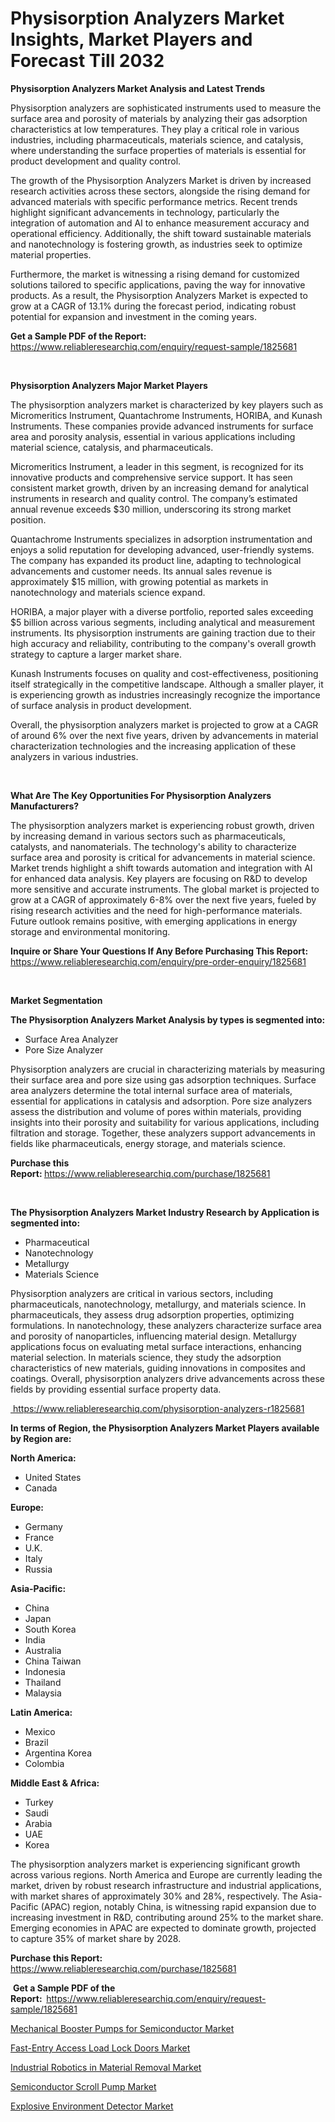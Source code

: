 <p><h1>Physisorption Analyzers Market Insights, Market Players and Forecast Till 2032</h1></p><p><strong>Physisorption Analyzers Market Analysis and Latest Trends</strong></p>
<p><p>Physisorption analyzers are sophisticated instruments used to measure the surface area and porosity of materials by analyzing their gas adsorption characteristics at low temperatures. They play a critical role in various industries, including pharmaceuticals, materials science, and catalysis, where understanding the surface properties of materials is essential for product development and quality control. </p><p>The growth of the Physisorption Analyzers Market is driven by increased research activities across these sectors, alongside the rising demand for advanced materials with specific performance metrics. Recent trends highlight significant advancements in technology, particularly the integration of automation and AI to enhance measurement accuracy and operational efficiency. Additionally, the shift toward sustainable materials and nanotechnology is fostering growth, as industries seek to optimize material properties. </p><p>Furthermore, the market is witnessing a rising demand for customized solutions tailored to specific applications, paving the way for innovative products. As a result, the Physisorption Analyzers Market is expected to grow at a CAGR of 13.1% during the forecast period, indicating robust potential for expansion and investment in the coming years.</p></p>
<p><strong>Get a Sample PDF of the Report:&nbsp;</strong> <a href="https://www.reliableresearchiq.com/enquiry/request-sample/1825681?utm_campaign=2761&utm_medium=2&utm_source=Github&utm_content=ia&utm_term=12042025&utm_id=physisorption-analyzers">https://www.reliableresearchiq.com/enquiry/request-sample/1825681</a></p>
<p>&nbsp;</p>
<p><strong>Physisorption Analyzers Major Market Players</strong></p>
<p><p>The physisorption analyzers market is characterized by key players such as Micromeritics Instrument, Quantachrome Instruments, HORIBA, and Kunash Instruments. These companies provide advanced instruments for surface area and porosity analysis, essential in various applications including material science, catalysis, and pharmaceuticals.</p><p>Micromeritics Instrument, a leader in this segment, is recognized for its innovative products and comprehensive service support. It has seen consistent market growth, driven by an increasing demand for analytical instruments in research and quality control. The company’s estimated annual revenue exceeds $30 million, underscoring its strong market position.</p><p>Quantachrome Instruments specializes in adsorption instrumentation and enjoys a solid reputation for developing advanced, user-friendly systems. The company has expanded its product line, adapting to technological advancements and customer needs. Its annual sales revenue is approximately $15 million, with growing potential as markets in nanotechnology and materials science expand.</p><p>HORIBA, a major player with a diverse portfolio, reported sales exceeding $5 billion across various segments, including analytical and measurement instruments. Its physisorption instruments are gaining traction due to their high accuracy and reliability, contributing to the company's overall growth strategy to capture a larger market share.</p><p>Kunash Instruments focuses on quality and cost-effectiveness, positioning itself strategically in the competitive landscape. Although a smaller player, it is experiencing growth as industries increasingly recognize the importance of surface analysis in product development.</p><p>Overall, the physisorption analyzers market is projected to grow at a CAGR of around 6% over the next five years, driven by advancements in material characterization technologies and the increasing application of these analyzers in various industries.</p></p>
<p>&nbsp;</p>
<p><strong>What Are The Key Opportunities For Physisorption Analyzers Manufacturers?</strong></p>
<p><p>The physisorption analyzers market is experiencing robust growth, driven by increasing demand in various sectors such as pharmaceuticals, catalysts, and nanomaterials. The technology's ability to characterize surface area and porosity is critical for advancements in material science. Market trends highlight a shift towards automation and integration with AI for enhanced data analysis. Key players are focusing on R&D to develop more sensitive and accurate instruments. The global market is projected to grow at a CAGR of approximately 6-8% over the next five years, fueled by rising research activities and the need for high-performance materials. Future outlook remains positive, with emerging applications in energy storage and environmental monitoring.</p></p>
<p><strong>Inquire or Share Your Questions If Any Before Purchasing This Report:</strong> <a href="https://www.reliableresearchiq.com/enquiry/pre-order-enquiry/1825681?utm_campaign=2761&utm_medium=2&utm_source=Github&utm_content=ia&utm_term=12042025&utm_id=physisorption-analyzers">https://www.reliableresearchiq.com/enquiry/pre-order-enquiry/1825681</a></p>
<p>&nbsp;</p>
<p><strong>Market Segmentation</strong></p>
<p><strong>The Physisorption Analyzers Market Analysis by types is segmented into:</strong></p>
<p><ul><li>Surface Area Analyzer</li><li>Pore Size Analyzer</li></ul></p>
<p><p>Physisorption analyzers are crucial in characterizing materials by measuring their surface area and pore size using gas adsorption techniques. Surface area analyzers determine the total internal surface area of materials, essential for applications in catalysis and adsorption. Pore size analyzers assess the distribution and volume of pores within materials, providing insights into their porosity and suitability for various applications, including filtration and storage. Together, these analyzers support advancements in fields like pharmaceuticals, energy storage, and materials science.</p></p>
<p><strong>Purchase this Report:&nbsp;</strong><a href="https://www.reliableresearchiq.com/purchase/1825681?utm_campaign=2761&utm_medium=2&utm_source=Github&utm_content=ia&utm_term=12042025&utm_id=physisorption-analyzers">https://www.reliableresearchiq.com/purchase/1825681</a></p>
<p>&nbsp;</p>
<p><strong>The Physisorption Analyzers Market Industry Research by Application is segmented into:</strong></p>
<p><ul><li>Pharmaceutical</li><li>Nanotechnology</li><li>Metallurgy</li><li>Materials Science</li></ul></p>
<p><p>Physisorption analyzers are critical in various sectors, including pharmaceuticals, nanotechnology, metallurgy, and materials science. In pharmaceuticals, they assess drug adsorption properties, optimizing formulations. In nanotechnology, these analyzers characterize surface area and porosity of nanoparticles, influencing material design. Metallurgy applications focus on evaluating metal surface interactions, enhancing material selection. In materials science, they study the adsorption characteristics of new materials, guiding innovations in composites and coatings. Overall, physisorption analyzers drive advancements across these fields by providing essential surface property data.</p></p>
<p><a href="https://www.reliableresearchiq.com/physisorption-analyzers-r1825681?utm_campaign=2761&utm_medium=2&utm_source=Github&utm_content=ia&utm_term=12042025&utm_id=physisorption-analyzers">&nbsp;https://www.reliableresearchiq.com/physisorption-analyzers-r1825681</a></p>
<p><strong>In terms of Region, the Physisorption Analyzers Market Players available by Region are:</strong></p>
<p>
    <p> <strong> North America: </strong>
        <ul>
            <li>United States</li>
            <li>Canada</li>
        </ul>
        </p> 
    <p> <strong> Europe: </strong>
        <ul>
            <li>Germany</li>
            <li>France</li>
            <li>U.K.</li>
            <li>Italy</li>
            <li>Russia</li>
        </ul>
        </p> 
    <p> <strong> Asia-Pacific: </strong>
        <ul>
            <li>China</li>
            <li>Japan</li>
            <li>South Korea</li>
            <li>India</li>
            <li>Australia</li>
            <li>China Taiwan</li>
            <li>Indonesia</li>
            <li>Thailand</li>
            <li>Malaysia</li>
        </ul>
        </p> 
    <p> <strong> Latin America: </strong>
        <ul>
            <li>Mexico</li>
            <li>Brazil</li>
            <li>Argentina Korea</li>
            <li>Colombia</li>
        </ul>
        </p> 
    <p> <strong> Middle East & Africa: </strong>
        <ul>
            <li>Turkey</li>
            <li>Saudi</li>
            <li>Arabia</li>
            <li>UAE</li>
            <li>Korea</li>
        </ul>
    </p>
    </p>
<p><p>The physisorption analyzers market is experiencing significant growth across various regions. North America and Europe are currently leading the market, driven by robust research infrastructure and industrial applications, with market shares of approximately 30% and 28%, respectively. The Asia-Pacific (APAC) region, notably China, is witnessing rapid expansion due to increasing investment in R&D, contributing around 25% to the market share. Emerging economies in APAC are expected to dominate growth, projected to capture 35% of market share by 2028.</p></p>
<p><strong>Purchase this Report: </strong><a href="https://www.reliableresearchiq.com/purchase/1825681?utm_campaign=2761&utm_medium=2&utm_source=Github&utm_content=ia&utm_term=12042025&utm_id=physisorption-analyzers">https://www.reliableresearchiq.com/purchase/1825681</a></p>
<p>&nbsp;<strong>Get a Sample PDF of the Report:&nbsp;&nbsp;</strong><a href="https://www.reliableresearchiq.com/enquiry/request-sample/1825681?utm_campaign=2761&utm_medium=2&utm_source=Github&utm_content=ia&utm_term=12042025&utm_id=physisorption-analyzers">https://www.reliableresearchiq.com/enquiry/request-sample/1825681</a></p>
<p><strong></strong></p>
<p><p><a href="https://github.com/anejaryaan8m/Market-Research-Report-List-1/blob/main/mechanical-booster-pumps-for-semiconductor-market.md?utm_campaign=2761&utm_medium=2&utm_source=Github&utm_content=ia&utm_term=12042025&utm_id=physisorption-analyzers">Mechanical Booster Pumps for Semiconductor Market</a></p><p><a href="https://github.com/pizolina/Market-Research-Report-List-7/blob/main/fast-entry-access-load-lock-doors-market.md?utm_campaign=2761&utm_medium=2&utm_source=Github&utm_content=ia&utm_term=12042025&utm_id=physisorption-analyzers">Fast-Entry Access Load Lock Doors Market</a></p><p><a href="https://github.com/tamvrosiya/Market-Research-Report-List-7/blob/main/industrial-robotics-in-material-removal-market.md?utm_campaign=2761&utm_medium=2&utm_source=Github&utm_content=ia&utm_term=12042025&utm_id=physisorption-analyzers">Industrial Robotics in Material Removal Market</a></p><p><a href="https://github.com/krookplier6h/Market-Research-Report-List-1/blob/main/semiconductor-scroll-pump-market.md?utm_campaign=2761&utm_medium=2&utm_source=Github&utm_content=ia&utm_term=12042025&utm_id=physisorption-analyzers">Semiconductor Scroll Pump Market</a></p><p><a href="https://github.com/neilycalanww/Market-Research-Report-List-1/blob/main/explosive-environment-detector-market.md?utm_campaign=2761&utm_medium=2&utm_source=Github&utm_content=ia&utm_term=12042025&utm_id=physisorption-analyzers">Explosive Environment Detector Market</a></p></p>